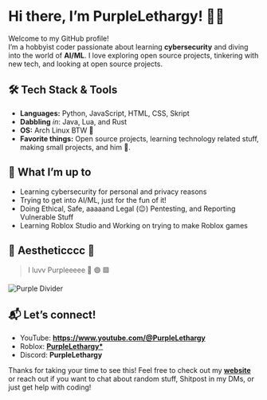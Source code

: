# Hi there, I’m PurpleLethargy! 👋💜

Welcome to my GitHub profile!  
I’m a hobbyist coder passionate about learning **cybersecurity** and diving into the world of **AI/ML**. I love exploring open source projects, tinkering with new tech, and looking at open source projects.

## 🛠️ Tech Stack & Tools
- **Languages:** Python, JavaScript, HTML, CSS, Skript  
- **Dabbling** *in*: Java, Lua, and Rust
- **OS:** Arch Linux BTW 🐧
- **Favorite things:** Open source projects, learning technology related stuff, making small projects, and him 💜.

## 🌱 What I’m up to
- Learning cybersecurity for personal and privacy reasons
- Trying to get into AI/ML, just for the fun of it!
- Doing Ethical, Safe, aaaaand Legal (😉) Pentesting, and Reporting Vulnerable Stuff
- Learning Roblox Studio and Working on trying to make Roblox games

## 💜 Aestheticccc 💅 
> I luvv Purpleeeee 💜 🟣 🟪

![Purple Divider](https://capsule-render.vercel.app/api?type=soft&color=310052&text=PurpleLethargy&height=200&strokeWidth=3&fontColor=fff&stroke=000000)

## 📬 Let’s connect!
- YouTube: **https://www.youtube.com/@PurpleLethargy**
- Roblox: **[PurpleLethargy*](https://www.roblox.com/users/9420341245/profile)**
- Discord: **PurpleLethargy**

Thanks for taking your time to see this! Feel free to check out my **[website](https://PurpleLethargy.github.io/)** or reach out if you want to chat about random stuff, Shitpost in my DMs, or just get help with coding!
